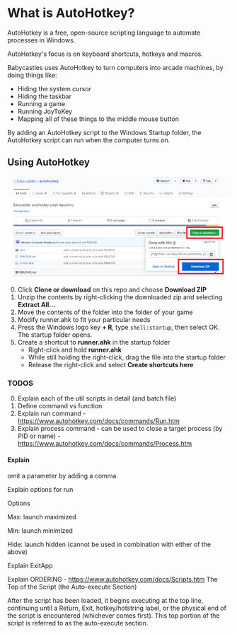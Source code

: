 # What is AutoHotkey?
AutoHotkey is a free, open-source scripting language to automate processes in Windows.

AutoHotkey's focus is on keyboard shortcuts, hotkeys and macros.

Babycastles uses AutoHotkey to turn computers into arcade machines, by doing things like:
* Hiding the system cursor
* Hiding the taskbar
* Running a game
* Running JoyToKey
* Mapping all of these things to the middle mouse button

By adding an AutoHotkey script to the Windows Startup folder, the AutoHotkey script can run when the computer turns on.

## Using AutoHotkey
![download_screenshot](/screenshots/download.png?raw=true)

0. Click **Clone or download** on this repo and choose **Download ZIP**
0. Unzip the contents by right-clicking the downloaded zip and selecting **Extract All...**
0. Move the contents of the folder into the folder of your game
0. Modify runner.ahk to fit your particular needs
0. Press the Windows logo key  **+ R**, type `shell:startup`, then select OK. The startup folder opens.
0. Create a shortcut to **runner.ahk** in the startup folder
   - Right-click and hold **runner.ahk**
   - While still holding the right-click, drag the file into the startup folder
   - Release the right-click and select **Create shortcuts here**


### TODOS

0. Explain each of the util scripts in detail (and batch file)
0. Define command vs function
0. Explain run command - https://www.autohotkey.com/docs/commands/Run.htm
0. Explain process command  - can be used to close a target process (by PID or name) - https://www.autohotkey.com/docs/commands/Process.htm

#### Explain 
omit a parameter by adding a comma

Explain options for run 

Options

Max: launch maximized

Min: launch minimized

Hide: launch hidden (cannot be used in combination with either of the above)

Explain 
ExitApp

Explain
ORDERING - https://www.autohotkey.com/docs/Scripts.htm
The Top of the Script (the Auto-execute Section)

After the script has been loaded, it begins executing at the top line, continuing until 
	a Return, Exit, hotkey/hotstring label, or the physical end of the script is encountered (whichever comes first). 
This top portion of the script is referred to as the auto-execute section.
